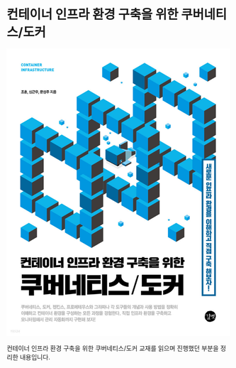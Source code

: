 # 컨테이너 인프라 환경 구축을 위한 쿠버네티스/도커

![](../../.gitbook/assets/image.png)

컨테이너 인프라 환경 구축을 위한 쿠버네티스/도커 교재를 읽으며 진행했던 부분을 정리한 내용입니다.
